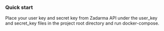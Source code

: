 ### Quick start
Place your user key and secret key from Zadarma API under the user_key and secret_key files in the project root directory and run docker-compose.
